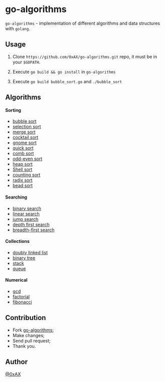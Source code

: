 go-algorithms
=============

`go-algorithms` - implementation of different algorithms and data structures with `golang`.

Usage
-----

1. Clone `https://github.com/0xAX/go-algorithms.git` repo, it must be in your `$GOPATH`.

2. Execute `go build && go install` in `go-algorithms`

3. Execute `go build bubble_sort.go` and `./bubble_sort`

Algorithms
----------

#### Sorting

  * [bubble sort](https://en.wikipedia.org/wiki/Bubble_sort)
  * [selection sort](https://en.wikipedia.org/wiki/Selection_sort)
  * [merge sort](https://en.wikipedia.org/wiki/Merge_sort)
  * [cocktail sort](https://en.wikipedia.org/wiki/Cocktail_shaker_sort)
  * [gnome sort](https://en.wikipedia.org/wiki/Gnome_sort)
  * [quick sort](https://en.wikipedia.org/wiki/Quicksort)
  * [comb sort](https://en.wikipedia.org/wiki/Comb_sort)
  * [odd-even sort](https://en.wikipedia.org/wiki/Odd%E2%80%93even_sort)
  * [heap sort](https://en.wikipedia.org/wiki/Heapsort)
  * [Shell sort](https://en.wikipedia.org/wiki/Shellsort)
  * [counting sort](https://en.wikipedia.org/wiki/Counting_sort)
  * [radix sort](https://en.wikipedia.org/wiki/Radix_sort)
  * [bead sort](https://en.wikipedia.org/wiki/Bead_sort)

#### Searching

  * [binary search](https://en.wikipedia.org/wiki/Binary_search_algorithm)
  * [linear search](https://en.wikipedia.org/wiki/Linear_search)
  * [jump search](https://en.wikipedia.org/wiki/Jump_search)
  * [depth first search](https://en.wikipedia.org/wiki/Depth-first_search)
  * [breadth-first search](https://en.wikipedia.org/wiki/Breadth-first_search)

#### Collections

  * [doubly linked list](https://en.wikipedia.org/wiki/Doubly_linked_list)
  * [binary tree](https://en.wikipedia.org/wiki/Binary_search_tree)
  * [stack](https://en.wikipedia.org/wiki/Stack_(abstract_data_type))
  * [queue](https://en.wikipedia.org/wiki/Queue_(abstract_data_type))

#### Numerical

  * [gcd](https://en.wikipedia.org/wiki/Greatest_common_divisor)
  * [factorial](https://en.wikipedia.org/wiki/Factorial)
  * [fibonacci](https://en.wikipedia.org/wiki/Fibonacci_number)

Contribution
------------

  * Fork [go-algorithms](https://github.com/0xAX/go-algorithms);
  * Make changes;
  * Send pull request;
  * Thank you.

Author
------

[@0xAX](https://twitter.com/0xAX)
